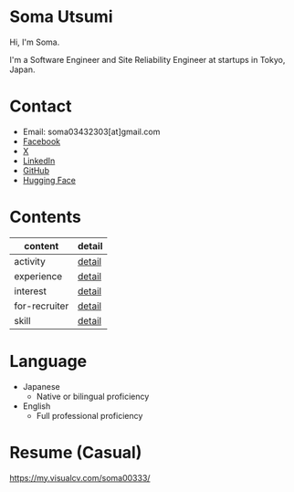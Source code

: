 # Soma Utsumi

Hi, I'm Soma.

I'm a Software Engineer and Site Reliability Engineer at startups in Tokyo, Japan.

# Contact
- Email: soma03432303[at]gmail.com
- [Facebook](https://www.facebook.com/soma.utsumi/)
- [X](https://twitter.com/soma00333)
- [LinkedIn](https://www.linkedin.com/in/soma-utsumi-278a87178/)
- [GitHub](https://github.com/soma00333)
- [Hugging Face](https://huggingface.co/soma00333)
  
# Contents

| content       | detail                                                                          |
| ------------- | ------------------------------------------------------------------------------- |
| activity      | [detail](https://github.com/soma00333/resume/blob/main/activity/README.md)      |
| experience    | [detail](https://github.com/soma00333/resume/blob/main/experience/README.md)    |
| interest      | [detail](https://github.com/soma00333/resume/blob/main/interest/README.md)      |
| for-recruiter | [detail](https://github.com/soma00333/resume/blob/main/for-recruiter/README.md) |
| skill         | [detail](https://github.com/soma00333/resume/blob/main/skill/README.md)         |

# Language
- Japanese
  - Native or bilingual proficiency
- English
  - Full professional proficiency

# Resume (Casual)
https://my.visualcv.com/soma00333/
